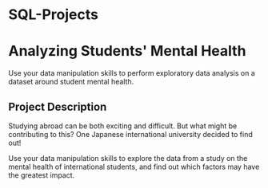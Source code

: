 # SQL-Projects

# Analyzing Students' Mental Health

Use your data manipulation skills to perform exploratory data analysis on a dataset around student mental health.

## Project Description

Studying abroad can be both exciting and difficult. But what might be contributing to this? One Japanese international university decided to find out!

Use your data manipulation skills to explore the data from a study on the mental health of international students, and find out which factors may have the greatest impact.
